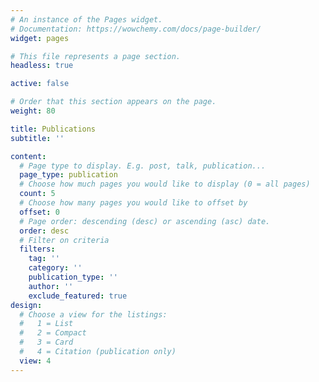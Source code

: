 ```yaml
---
# An instance of the Pages widget.
# Documentation: https://wowchemy.com/docs/page-builder/
widget: pages

# This file represents a page section.
headless: true

active: false

# Order that this section appears on the page.
weight: 80

title: Publications
subtitle: ''

content:
  # Page type to display. E.g. post, talk, publication...
  page_type: publication
  # Choose how much pages you would like to display (0 = all pages)
  count: 5
  # Choose how many pages you would like to offset by
  offset: 0
  # Page order: descending (desc) or ascending (asc) date.
  order: desc
  # Filter on criteria
  filters:
    tag: ''
    category: ''
    publication_type: ''
    author: ''
    exclude_featured: true
design:
  # Choose a view for the listings:
  #   1 = List
  #   2 = Compact
  #   3 = Card
  #   4 = Citation (publication only)
  view: 4
---
```


<!-- {{% callout note %}}
Quickly discover relevant content by [filtering publications](./publication/).
{{% /callout %}} -->
